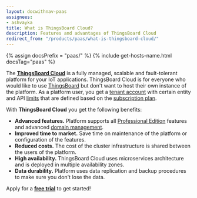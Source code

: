 ```yaml
---
layout: docwithnav-paas
assignees:
- ashvayka
title: What is ThingsBoard Cloud?
description: Features and advantages of ThingsBoard Cloud
redirect_from: "/products/paas/what-is-thingsboard-cloud/"
---
```


{% assign docsPrefix = "paas/" %}
{% include get-hosts-name.html docsTag="paas" %}

The [**ThingsBoard Cloud**](/products/paas/) is a fully managed, scalable and fault-tolerant platform for your IoT applications.
ThingsBoard Cloud is for everyone who would like to use [ThingsBoard](/thingsboard-learning/docs/{{docsPrefix}}getting-started-guides/what-is-thingsboard/) but don't want to host their own instance of the platform.
As a platform user, you get a [tenant account](/thingsboard-learning/docs/{{docsPrefix}}user-guide/entities-and-relations/) with certain entity and API [limits](/thingsboard-learning/docs/{{docsPrefix}}user-guide/tenant-profiles/#entity-limits)
that are defined based on the [subscription plan](/thingsboard-learning/docs/{{docsPrefix}}subscription/).      

With **ThingsBoard Cloud** you get the following benefits:

 - **Advanced features.** Platform supports all [Professional Edition](/products/thingsboard-pe/) features and advanced [domain management](/thingsboard-learning/docs/{{docsPrefix}}domains/).
 - **Improved time to market.** Save time on maintenance of the platform or configuration of the features.   
 - **Reduced costs.** The cost of the cluster infrastructure is shared between the users of the platform.
 - **High availability.** ThingsBoard Cloud uses microservices architecture and is deployed in multiple availability zones.
 - **Data durability.** Platform uses data replication and backup procedures to make sure you don't lose the data.
 
Apply for a [**free trial**](https://{{hostName}}/signup) to get started!
